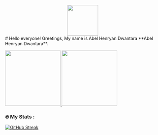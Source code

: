 <div id="header" align="center">
  <img src="https://media.giphy.com/media/M9gbBd9nbDrOTu1Mqx/giphy.gif" width="100"/>
</div>
# Hello everyone! 
Greetings, My name is Abel Henryan Dwantara **Abel Henryan Dwantara**.
<p align="left">
<a href="https://github.com/henryand1">
  <img height="180em" src="https://github-readme-stats-eight-theta.vercel.app/api?username=henryand1&show_icons=true&theme=algolia&include_all_commits=true&count_private=true"/>
  <img height="180em" src="https://github-readme-stats-eight-theta.vercel.app/api/top-langs/?username=henryand1&layout=compact&langs_count=8&theme=algolia"/>
</a>
</p>

### :fire: My Stats :
[![GitHub Streak](http://github-readme-streak-stats.herokuapp.com?user=henryand1&theme=dark&background=000000)](https://git.io/streak-stats)
